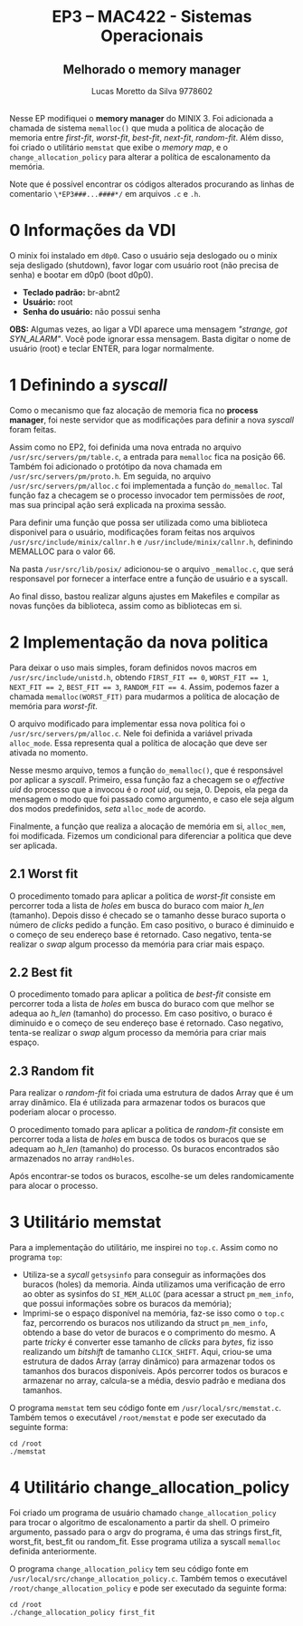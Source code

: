 # <center> EP3 – MAC422 - Sistemas Operacionais
## <center> Melhorado o memory manager

<center> Lucas Moretto da Silva    9778602</center>
<br>

Nesse EP modifiquei o **memory manager** do MINIX 3. Foi adicionada a chamada de sistema
`memalloc()` que muda a politica de alocação de memoria entre _first-fit_, _worst-fit_, 
_best-fit_, _next-fit_, _random-fit_. Além disso, foi criado o utilitário `memstat` que
exibe o _memory map_, e o `change_allocation_policy` para alterar a política de escalonamento
da memória. 

Note que é possível encontrar os códigos alterados procurando as
linhas de comentario `\*EP3###...####*/` em arquivos `.c` e `.h`.

# 0 Informações da VDI

O minix foi instalado em `d0p0`. Caso o usuário seja deslogado ou o minix seja desligado (shutdown),
favor logar com usuário root (não precisa de senha) e bootar em d0p0 (boot d0p0).

- **Teclado padrão:** br-abnt2
- **Usuário:** root
- **Senha do usuário:** não possui senha

**OBS:** Algumas vezes, ao ligar a VDI aparece uma mensagem *"strange, got SYN_ALARM"*.
Você pode ignorar essa mensagem. Basta digitar o nome de usuário (root) e teclar ENTER,
para logar normalmente.

# 1 Definindo a _syscall_

Como o mecanismo que faz alocação de memoria fica no **process manager**, foi neste 
servidor que as modificações para definir a nova _syscall_ foram feitas.

Assim como no EP2, foi definida uma nova entrada no arquivo 
`/usr/src/servers/pm/table.c`, a entrada para `memalloc` fica na posição 66. 
Também foi adicionado o protótipo da nova chamada em `/usr/src/servers/pm/proto.h`.
Em seguida, no arquivo `/usr/src/servers/pm/alloc.c` foi implementada a função `do_memalloc`.
Tal função faz a checagem se o processo invocador tem permissões de _root_, mas sua principal
ação será explicada na proxima sessão.

Para definir uma função que possa ser utilizada como uma biblioteca disponivel para o usuário,
modificações foram feitas nos arquivos `/usr/src/include/minix/callnr.h` e 
`/usr/include/minix/callnr.h`, definindo MEMALLOC para o valor 66. 

Na pasta `/usr/src/lib/posix/` adicionou-se o arquivo `_memalloc.c`, que será responsavel por
fornecer a interface entre a função de usuário e a syscall.

Ao final disso, bastou realizar alguns ajustes em Makefiles e compilar as novas funções da
biblioteca, assim como as bibliotecas em si.

# 2 Implementação da nova politica

Para deixar o uso mais simples, foram definidos novos macros em `/usr/src/include/unistd.h`,
obtendo `FIRST_FIT == 0`, `WORST_FIT == 1`, `NEXT_FIT == 2`, `BEST_FIT == 3`, `RANDOM_FIT == 4`.
Assim, podemos fazer a chamada `memalloc(WORST_FIT)` para mudarmos a política de alocação de
memória para _worst-fit_.

O arquivo modificado para implementar essa nova política foi o `/usr/src/servers/pm/alloc.c`. 
Nele foi definida a variável privada `alloc_mode`. Essa representa qual a política de alocação
que deve ser ativada no momento.

Nesse mesmo arquivo, temos a função `do_memalloc()`, que é responsável por aplicar a _syscall_.
Primeiro, essa função faz a checagem se o _effective uid_ do processo que a invocou é o _root uid_,
ou seja, 0. Depois, ela pega da mensagem o modo que foi passado como argumento, e caso ele seja
algum dos modos predefinidos, _seta_ `alloc_mode` de acordo.

Finalmente, a função que realiza a alocação de memória em si, `alloc_mem`, foi modificada. 
Fizemos um condicional para diferenciar a politica que deve ser aplicada. 

## 2.1 Worst fit

O procedimento tomado para aplicar a politica de _worst-fit_ consiste em percorrer toda a lista
de _holes_ em busca do buraco com maior _h_len_ (tamanho). Depois disso é checado se o tamanho
desse buraco suporta o número de _clicks_ pedido a função. Em caso positivo, o buraco é diminuido
e o começo de seu endereço base é retornado. Caso negativo, tenta-se realizar o _swap_ algum 
processo da memória para criar mais espaço.

## 2.2 Best fit

O procedimento tomado para aplicar a politica de _best-fit_ consiste em percorrer toda a lista
de _holes_ em busca do buraco com que melhor se adequa ao _h_len_ (tamanho) do processo. 
Em caso positivo, o buraco é diminuido e o começo de seu endereço base é retornado. 
Caso negativo, tenta-se realizar o _swap_ algum processo da memória para criar mais espaço.

## 2.3 Random fit

Para realizar o _random-fit_ foi criada uma estrutura de dados Array que é um array dinâmico.
Ela é utilizada para armazenar todos os buracos que poderiam alocar o processo.

O procedimento tomado para aplicar a politica de _random-fit_ consiste em percorrer toda a lista
de _holes_ em busca de todos os buracos que se adequam ao _h_len_ (tamanho) do processo.
Os buracos encontrados são armazenados no array `randHoles`.

Após encontrar-se todos os buracos, escolhe-se um deles randomicamente para alocar o processo.

# 3 Utilitário memstat

Para a implementação do utilitário, me inspirei no `top.c`. Assim como no programa `top`:

- Utiliza-se a _sycall_ `getsysinfo` para conseguir as informações dos buracos (holes)
da memoria. Ainda utilizamos uma verificação de erro ao obter as sysinfos do `SI_MEM_ALLOC` (para acessar a struct `pm_mem_info`, que possui informações sobre os buracos da memória);
- Imprimi-se o espaço disponível na memória, faz-se isso como o `top.c` faz, percorrendo os buracos
nos utilizando da struct `pm_mem_info`, obtendo a base do vetor de buracos e o comprimento do mesmo.
A parte _tricky_ é converter esse tamanho de _clicks_ para _bytes_, fiz isso realizando um 
_bitshift_ de tamanho `CLICK_SHIFT`. Aqui, criou-se uma estrutura de dados Array (array dinâmico)
para armazenar todos os tamanhos dos buracos disponíveis. Após percorrer todos os buracos e armazenar
no array, calcula-se a média, desvio padrão e mediana dos tamanhos.

O programa `memstat` tem seu código fonte em `/usr/local/src/memstat.c`.
Também temos o executável `/root/memstat` e pode ser executado da seguinte forma:

```shell
cd /root
./memstat
```

# 4 Utilitário change_allocation_policy

Foi criado um programa de usuário chamado `change_allocation_policy` para trocar o
algoritmo de escalonamento a partir da shell. O primeiro argumento, passado
para o argv do programa, é uma das strings first_fit, worst_fit, best_fit ou
random_fit. Esse programa utiliza a syscall `memalloc` definida anteriormente.

O programa `change_allocation_policy` tem seu código fonte em `/usr/local/src/change_allocation_policy.c`.
Também temos o executável `/root/change_allocation_policy` e pode ser executado da seguinte forma:

```shell
cd /root
./change_allocation_policy first_fit
```
